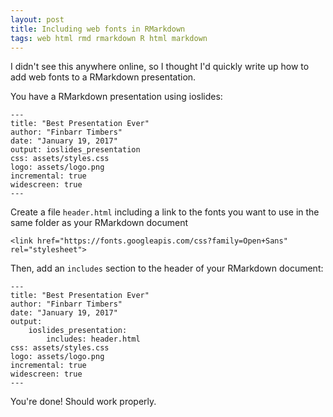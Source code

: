 ```yaml
---
layout: post
title: Including web fonts in RMarkdown
tags: web html rmd rmarkdown R html markdown
---
```


I didn't see this anywhere online, so I thought I'd quickly write up how to add
web fonts to a RMarkdown presentation.

You have a RMarkdown presentation using ioslides:

```
---
title: "Best Presentation Ever"
author: "Finbarr Timbers"
date: "January 19, 2017"
output: ioslides_presentation
css: assets/styles.css
logo: assets/logo.png
incremental: true
widescreen: true
---
```

Create a file `header.html` including a link to the fonts you want to use in the
same folder as your RMarkdown document

```
<link href="https://fonts.googleapis.com/css?family=Open+Sans" rel="stylesheet">
```

Then, add an `includes` section to the header of your RMarkdown document:

```
---
title: "Best Presentation Ever"
author: "Finbarr Timbers"
date: "January 19, 2017"
output:
    ioslides_presentation:
        includes: header.html
css: assets/styles.css
logo: assets/logo.png
incremental: true
widescreen: true
---
```

You're done! Should work properly.
